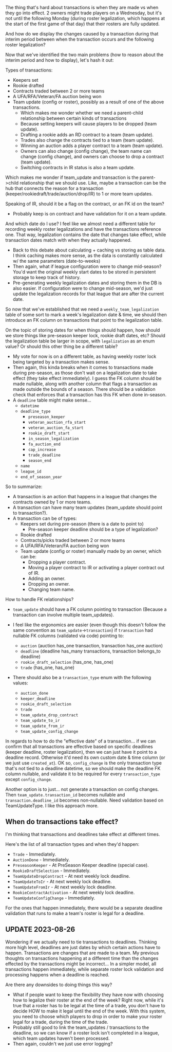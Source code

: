 The thing that's hard about transactions is when they are made vs when they go into effect. 2 owners might trade players on a Wednesday, but it's not until the following Monday (during roster legalization, which happens at the start of the first game of that day) that their rosters are fully updated.

And how do we display the changes caused by a transaction during that interim period between when the transaction occurs and the following roster legalization?

Now that we've identified the two main problems (how to reason about the interim period and how to display), let's hash it out:

Types of transactions:
* Keepers set
* Rookie drafted
* Contracts traded between 2 or more teams
* A UFA/RFA/Veteran/FA auction being won
* Team update (config or roster), possibly as a result of one of the above transactions.
  * Which makes me wonder whether we need a parent-child relationship between certain kinds of transactions
  * Because setting keepers will cause players to be dropped (team update).
  * Drafting a rookie adds an RD contract to a team (team update).
  * Trades also change the contracts tied to a team (team update).
  * Winning an auction adds a player contract to a team (team update).
  * Owners can also change (config change), the team name can change (config change), and owners can choose to drop a contract (team update).
  * Switching contracts in IR status is also a team update.

Which makes me wonder if team_update and transaction is the parent->child relationship that we should use. Like, maybe a transaction can be the hub that connects the reason for a transaction (keeper/rookiedraft/trade/auction/drop/IR) to 1 or more team updates.

Speaking of IR, should it be a flag on the contract, or an FK id on the team?
* Probably keep is on contract and have validation for it on a team update.

And which date do I use? I feel like we almost need a different table for recording weekly roster legalizations and have the transactions reference one. That way, legalization contains the date that changes take effect, while transaction dates match with when they actually happened.
* Back to this debate about calculating + caching vs storing as table data. I think caching makes more sense, as the data is constantly calculated w/ the same parameters (date-to-weeks)
* Then again, what if league configuration were to change mid-season? You'd want the original weekly start dates to be stored in persistent storage to keep track of history.
* Pre-generating weekly legalization dates and storing them in the DB is also easier. If configuration were to change mid-season, we'd just update the legalization records for that league that are after the current date.

So now that we've established that we need a `weekly_team_legalization` table of some sort to mark a week's legalization date & time, we should then introduce an FK column on transactions that point to the legalization table.

On the topic of storing dates for when things should happen, how should we store things like pre-season keeper lock, rookie draft dates, etc? Should the legalization table be larger in scope, with `legalization` as an enum value? Or should this other thing be a different table?
* My vote for now is on a different table, as having weekly roster lock being targeted by a transaction makes sense.
* Then again, this kinda breaks when it comes to transactions made during pre-season, as those don't wait on a legalization date to take effect (they take effect immediately). I guess the FK column should be made nullable, along with another column that flags a transaction as made outside the bounds of a season. There should be a validation check that enforces that a transaction has this FK when done in-season.
* A `deadline` table might make sense...
  * `datetime`
  * `deadline_type`
    * `preseason_keeper`
    * `veteran_auction_rfa_start`
    * `veteran_auction_fa_start`
    * `rookie_draft_start`
    * `in_season_legalization`
    * `fa_auction_end`
    * `cap_increase`
    * `trade_deadline`
    * `season_end`
  * `name`
  * `league_id`
  * `end_of_season_year`

So to summarize:
* A transaction is an action that happens in a league that changes the contracts owned by 1 or more teams.
* A transaction can have many team updates (team_update should point to transaction?).
* A transaction can be of types:
  * Keepers set during pre-season (there is a date to point to)
    * Pre-season keeper deadline should be a type of legalization?
  * Rookie drafted
  * Contracts/picks traded between 2 or more teams
  * A UFA/RFA/Veteran/FA auction being won
  * Team update (config or roster) manually made by an owner, which can be:
    * Dropping a player contract.
    * Moving a player contract to IR or activating a player contract out of IR.
    * Adding an owner.
    * Dropping an owner.
    * Changing team name.

How to handle FK relationships?
* `team_update` should have a FK column pointing to transaction (Because a transaction can involve multiple team_updates).
* I feel like the ergonomics are easier (even though this doesn't follow the same convention as `team_update`->`transaction`) if `transaction` had nullable FK columns (validated via code) pointing to:
  * `auction` (auction has_one transaction, transaction has_one auction)
  * `deadline` (deadline has_many transactions, transaction belongs_to deadline)
  * `rookie_draft_selection` (has_one, has_one)
  * `trade` (has_one, has_one)

* There should also be a `transaction_type` enum with the following values:
  * `auction_done`
  * `keeper_deadline`
  * `rookie_draft_selection`
  * `trade`
  * `team_update_drop_contract`
  * `team_update_to_ir`
  * `team_update_from_ir`
  * `team_update_config_change`

In regards to how to do the "effective date" of a transaction... if we can confirm that all transactions are effective based on specific deadlines (keeper deadline, roster legalization), then we can just have it point to a deadline record. Otherwise it'd need its own custom date & time column (or we just use `created_at`). OK so, `config_change` is the only transaction type that's not tied to a deadline datetime, so we should make the deadline FK column nullable, and validate it to be required for every `transaction_type` except `config_change`.

Another option is to just... not generate a transaction on config changes. Then `team_update.transaction_id` becomes nullable and `transaction.deadline_id` becomes non-nullable. Need validation based on TeamUpdateType. I like this approach more.

## When do transactions take effect?

I'm thinking that transactions and deadlines take effect at different times.

Here's the list of all transaction types and when they'd happen:
* `Trade` - Immediately.
* `AuctionDone` - Immediately.
* `PreseasonKeeper` - At PreSeason Keeper deadline (special case).
* `RookieDraftSelection` - Immediately.
* `TeamUpdateDropContract` - At next weekly lock deadline.
* `TeamUpdateToIr` - At next weekly lock deadline.
* `TeamUpdateFromIr` - At next weekly lock deadline.
* `RookieContractActivation` - At next weekly lock deadline.
* `TeamUpdateConfigChange` - Immediately.

For the ones that happen immediately, there would be a separate deadline validation that runs to make a team's roster is legal for a deadline.

## UPDATE 2023-08-26

Wondering if we actually need to tie transactions to deadlines. Thinking more high level, deadlines are just dates by which certain actions have to happen. Transactions are changes that are made to a team. My previous thoughts on transactions happening at a different time than the changes effected by the transactions might be incorrect... In a simpler model, all transactions happen immediately, while separate roster lock validation and processing happens when a deadline is reached.

Are there any downsides to doing things this way?
* What if people want to keep the flexibility they have now with choosing how to legalize their roster at the end of the week? Right now, while it's true that a roster has to be legal at the time of a trade, you don't have to decide HOW to make it legal until the end of the week. With this system, you need to choose which players to drop in order to make your roster legal for a trade, during the time of the trade.
* Probably still good to link the team_updates / transactions to the deadline, so we can know if a roster lock isn't completed in a league, which team updates haven't been processed.
* Then again, couldn't we just use error logging?
